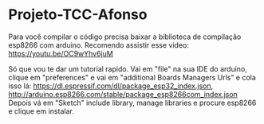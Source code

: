 # Projeto-TCC-Afonso

Para você compilar o código precisa baixar a biblioteca de compilação esp8266 com arduino.
Recomendo assistir esse video:
https://youtu.be/OC9wYhv6juM

Só que vou te dar um tutorial rapido.
Vai em "file" na sua IDE do arduino, clique em "preferences" e vai em "additional Boards Managers Urls" e cola isso lá: https://dl.espressif.com/dl/package_esp32_index.json, http://arduino.esp8266.com/stable/package_esp8266com_index.json
Depois vá em "Sketch" include library, manage libraries e procure esp8266 e clique em instalar.

